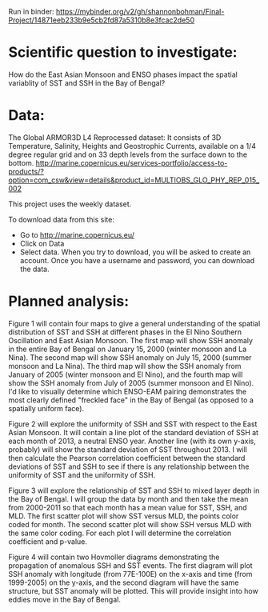 Run in binder: https://mybinder.org/v2/gh/shannonbohman/Final-Project/14871eeb233b9e5cb2fd87a5310b8e3fcac2de50

# Scientific question to investigate: 
How do the East Asian Monsoon and ENSO phases impact the spatial variablity of SST and SSH in the Bay of Bengal?

# Data: 
The Global ARMOR3D L4 Reprocessed dataset: It consists of 3D Temperature, Salinity, Heights and Geostrophic Currents, available on a 1/4 degree regular grid and on 33 depth levels from the surface down to the bottom.
http://marine.copernicus.eu/services-portfolio/access-to-products/?option=com_csw&view=details&product_id=MULTIOBS_GLO_PHY_REP_015_002

This project uses the weekly dataset.

To download data from this site:
- Go to http://marine.copernicus.eu/
- Click on Data
- Select data. When you try to download, you will be asked to create an account. Once you have a username and password, you can download the data.


# Planned analysis: 
Figure 1 will contain four maps to give a general understanding of the spatial distribution of SST and SSH at different phases in the El Nino Southern Oscillation and East Asian Monsoon. The first map will show SSH anomaly in the entire Bay of Bengal on January 15, 2000 (winter monsoon and La Nina). The second map will show SSH anomaly on July 15, 2000 (summer monsoon and La Nina). The third map will show the SSH anomaly from January of 2005 (winter monsoon and El Nino), and the fourth map will show the SSH anomaly from July of 2005 (summer monsoon and El Nino). I'd like to visually determine which ENSO-EAM pairing demonstrates the most clearly defined "freckled face" in the Bay of Bengal (as opposed to a spatially uniform face).

Figure 2 will explore the uniformity of SSH and SST with respect to the East Asian Monsoon. It will contain a line plot of the standard deviation of SSH at each month of 2013, a neutral ENSO year. Another line (with its own y-axis, probably) will show the standard deviation of SST throughout 2013. I will then calculate the Pearson correlation coefficient between the standard deviations of SST and SSH to see if there is any relationship between the uniformity of SST and the uniformity of SSH.

Figure 3 will explore the relationship of SST and SSH to mixed layer depth in the Bay of Bengal. I will group the data by month and then take the mean from 2000-2011 so that each month has a mean value for SST, SSH, and MLD. The first scatter plot will show SST versus MLD, the points color coded for month. The second scatter plot will show SSH versus MLD with the same color coding. For each plot I will determine the correlation coefficient and p-value.

Figure 4 will contain two Hovmoller diagrams demonstrating the propagation of anomalous SSH and SST events. The first diagram will plot SSH anomaly with longitude (from 77E-100E) on the x-axis and time (from 1999-2005) on the y-axis, and the second diagram will have the same structure, but SST anomaly will be plotted. This will provide insight into how eddies move in the Bay of Bengal.
